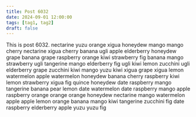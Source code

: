 ```yaml
---
title: Post 6032
date: 2024-09-01 12:00:00
tags: [tag1, tag2]
draft: false
---
```

This is post 6032.
nectarine
yuzu
orange
xigua
honeydew
mango
mango
cherry
nectarine
xigua
cherry
banana
ugli
apple
elderberry
honeydew
grape
banana
grape
raspberry
orange
kiwi
strawberry
fig
banana
mango
strawberry
ugli
tangerine
mango
elderberry
fig
ugli
kiwi
lemon
zucchini
ugli
elderberry
grape
zucchini
kiwi
mango
yuzu
kiwi
xigua
grape
xigua
lemon
watermelon
apple
watermelon
honeydew
banana
cherry
raspberry
kiwi
lemon
strawberry
xigua
fig
quince
honeydew
date
raspberry
mango
tangerine
banana
pear
lemon
date
watermelon
date
raspberry
mango
apple
raspberry
orange
orange
orange
honeydew
nectarine
mango
watermelon
apple
apple
lemon
orange
banana
mango
kiwi
tangerine
zucchini
fig
date
raspberry
elderberry
apple
yuzu
yuzu
fig
